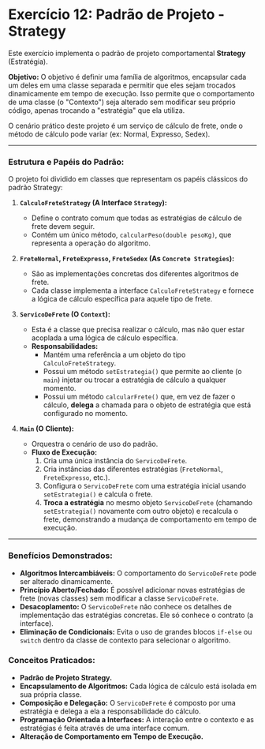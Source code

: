 # Exercício 12: Padrão de Projeto - Strategy

Este exercício implementa o padrão de projeto comportamental **Strategy** (Estratégia).

**Objetivo:**
O objetivo é definir uma família de algoritmos, encapsular cada um deles em uma classe separada e permitir que eles sejam trocados dinamicamente em tempo de execução. Isso permite que o comportamento de uma classe (o "Contexto") seja alterado sem modificar seu próprio código, apenas trocando a "estratégia" que ela utiliza.

O cenário prático deste projeto é um serviço de cálculo de frete, onde o método de cálculo pode variar (ex: Normal, Expresso, Sedex).

---

### Estrutura e Papéis do Padrão:

O projeto foi dividido em classes que representam os papéis clássicos do padrão Strategy:

1.  **`CalculoFreteStrategy` (A Interface `Strategy`):**
    * Define o contrato comum que todas as estratégias de cálculo de frete devem seguir.
    * Contém um único método, `calcularPeso(double pesoKg)`, que representa a operação do algoritmo.

2.  **`FreteNormal`, `FreteExpresso`, `FreteSedex` (As `Concrete Strategies`):**
    * São as implementações concretas dos diferentes algoritmos de frete.
    * Cada classe implementa a interface `CalculoFreteStrategy` e fornece a lógica de cálculo específica para aquele tipo de frete.

3.  **`ServicoDeFrete` (O `Context`):**
    * Esta é a classe que precisa realizar o cálculo, mas não quer estar acoplada a uma lógica de cálculo específica.
    * **Responsabilidades:**
        * Mantém uma referência a um objeto do tipo `CalculoFreteStrategy`.
        * Possui um método `setEstrategia()` que permite ao cliente (o `main`) injetar ou trocar a estratégia de cálculo a qualquer momento.
        * Possui um método `calcularFrete()` que, em vez de fazer o cálculo, **delega** a chamada para o objeto de estratégia que está configurado no momento.

4.  **`Main` (O Cliente):**
    * Orquestra o cenário de uso do padrão.
    * **Fluxo de Execução:**
        1.  Cria uma única instância do `ServicoDeFrete`.
        2.  Cria instâncias das diferentes estratégias (`FreteNormal`, `FreteExpresso`, etc.).
        3.  Configura o `ServicoDeFrete` com uma estratégia inicial usando `setEstrategia()` e calcula o frete.
        4.  **Troca a estratégia** no mesmo objeto `ServicoDeFrete` (chamando `setEstrategia()` novamente com outro objeto) e recalcula o frete, demonstrando a mudança de comportamento em tempo de execução.

---

### Benefícios Demonstrados:

* **Algoritmos Intercambiáveis:** O comportamento do `ServicoDeFrete` pode ser alterado dinamicamente.
* **Princípio Aberto/Fechado:** É possível adicionar novas estratégias de frete (novas classes) sem modificar a classe `ServicoDeFrete`.
* **Desacoplamento:** O `ServicoDeFrete` não conhece os detalhes de implementação das estratégias concretas. Ele só conhece o contrato (a interface).
* **Eliminação de Condicionais:** Evita o uso de grandes blocos `if-else` ou `switch` dentro da classe de contexto para selecionar o algoritmo.

### Conceitos Praticados:

* **Padrão de Projeto Strategy.**
* **Encapsulamento de Algoritmos:** Cada lógica de cálculo está isolada em sua própria classe.
* **Composição e Delegação:** O `ServicoDeFrete` é composto por uma estratégia e delega a ela a responsabilidade do cálculo.
* **Programação Orientada a Interfaces:** A interação entre o contexto e as estratégias é feita através de uma interface comum.
* **Alteração de Comportamento em Tempo de Execução.**